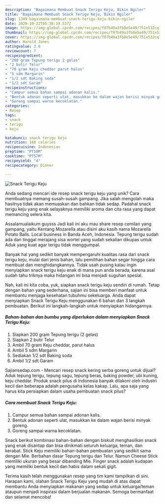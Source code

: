 ```yaml
---
description: "Bagaimana Membuat Snack Terigu Keju, Bikin Ngiler"
title: "Bagaimana Membuat Snack Terigu Keju, Bikin Ngiler"
slug: 1349-bagaimana-membuat-snack-terigu-keju-bikin-ngiler
date: 2020-10-22T05:38:19.537Z
image: https://img-global.cpcdn.com/recipes/f07b49a3fb8e5e49/751x532cq70/snack-terigu-keju-foto-resep-utama.jpg
thumbnail: https://img-global.cpcdn.com/recipes/f07b49a3fb8e5e49/751x532cq70/snack-terigu-keju-foto-resep-utama.jpg
cover: https://img-global.cpcdn.com/recipes/f07b49a3fb8e5e49/751x532cq70/snack-terigu-keju-foto-resep-utama.jpg
author: Harold Jones
ratingvalue: 3.8
reviewcount: 7
recipeingredient:
- "200 gram Tepung terigu 2 gelas"
- "2 butir Telur"
- "70 gram Keju cheddar parut halus"
- "5 sdm Margarin"
- "1/2 sdt Baking soda"
- "1/2 sdt Garam"
recipeinstructions:
- "Campur semua bahan sampai adonan kalis."
- "Bentuk adonan seperti ulat, masukkan ke dalam wajan berisi minyak goreng."
- "Goreng sampai warna kecoklatan."
categories:
- Resep
tags:
- snack
- terigu
- keju

katakunci: snack terigu keju 
nutrition: 168 calories
recipecuisine: Indonesian
preptime: "PT10M"
cooktime: "PT57M"
recipeyield: "4"
recipecategory: Dinner

---
```



![Snack Terigu Keju](https://img-global.cpcdn.com/recipes/f07b49a3fb8e5e49/751x532cq70/snack-terigu-keju-foto-resep-utama.jpg)

Anda sedang mencari ide resep snack terigu keju yang unik? Cara membuatnya memang susah-susah gampang. Jika salah mengolah maka hasilnya tidak akan memuaskan dan bahkan tidak sedap. Padahal snack terigu keju yang enak selayaknya memiliki aroma dan cita rasa yang dapat memancing selera kita.

Assalamualaikum guysss Jadi kali ini aku mau share resep cemilan yang gampang, yaitu Kentang Mozarella atau disini aku kasih nama Mozarella Potato Balls. Local business in Banda Aceh, Indonesia. Tepung terigu sudah ada dan tinggal merajang sisa wortel yang sudah sekalian dikupas untuk Aduk yang kuat agar terigu tidak menggumpal.

Banyak hal yang sedikit banyak mempengaruhi kualitas rasa dari snack terigu keju, mulai dari jenis bahan, lalu pemilihan bahan segar hingga cara membuat dan menghidangkannya. Tidak usah pusing kalau ingin menyiapkan snack terigu keju enak di mana pun anda berada, karena asal sudah tahu triknya maka hidangan ini bisa menjadi suguhan spesial.


Nah, kali ini kita coba, yuk, siapkan snack terigu keju sendiri di rumah. Tetap dengan bahan yang sederhana, sajian ini bisa memberi manfaat untuk membantu menjaga kesehatan tubuhmu sekeluarga. Anda dapat menyiapkan Snack Terigu Keju menggunakan 6 bahan dan 3 langkah pembuatan. Berikut ini langkah-langkah untuk menyiapkan hidangannya.

<!--inarticleads1-->

##### Bahan-bahan dan bumbu yang diperlukan dalam menyiapkan Snack Terigu Keju:

1. Siapkan 200 gram Tepung terigu (2 gelas)
1. Siapkan 2 butir Telur
1. Ambil 70 gram Keju cheddar, parut halus
1. Ambil 5 sdm Margarin
1. Sediakan 1/2 sdt Baking soda
1. Ambil 1/2 sdt Garam


Sajiansedap.com - Mencari resep snack kering serba goreng untuk dijual? Aduk tepung terigu, tepung sagu, tepung beras, baking powder, ubi kuning, keju cheddar. Produk snack pilus di Indonesia banyak dilakoni oleh industri kecil dan beberapa adalah pengusaha kelas kakap. Lalu, apa saja yang harus kita persiapkan dalam usaha pembuatan snack pilus? 

<!--inarticleads2-->

##### Cara membuat Snack Terigu Keju:

1. Campur semua bahan sampai adonan kalis.
1. Bentuk adonan seperti ulat, masukkan ke dalam wajan berisi minyak goreng.
1. Goreng sampai warna kecoklatan.


Snack berikut kombinasi bahan-bahan dengan biskuit menghasilkan snack yang enak disantap dan bisa dinikmati seluruh keluarga, teman, dan kerabat. Stick Keju memiliki bahan-bahan pembuatan yang sedikit sama dengan Mie. Berbahan dasar Tepung terigu dan Telur. Namun Cheese Stick memiliki ukuran yang besar dibanding Mie. Finger snack adalah kudapan yang memiliki bentuk kecil dan habis dalam sekali gigit. 

Terima kasih telah menggunakan resep yang tim kami tampilkan di sini. Harapan kami, olahan Snack Terigu Keju yang mudah di atas dapat membantu Anda menyiapkan makanan yang sedap untuk keluarga/teman ataupun menjadi inspirasi dalam berjualan makanan. Semoga bermanfaat dan selamat mencoba!
